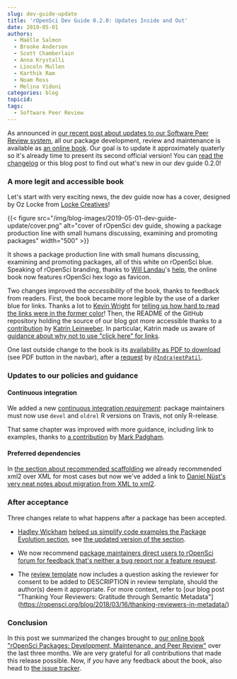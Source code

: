 ```yaml
---
slug: dev-guide-update
title: 'rOpenSci Dev Guide 0.2.0: Updates Inside and Out'
date: 2019-05-01
authors:
  - Maëlle Salmon
  - Brooke Anderson
  - Scott Chamberlain
  - Anna Krystalli
  - Lincoln Mullen
  - Karthik Ram
  - Noam Ross
  - Melina Vidoni
categories: blog
topicid: 
tags:
  - Software Peer Review
---
```


As announced in [our recent post about updates to our Software Peer Review system](/blog/2019/02/01/software-review-news/), all our package development, review and maintenance is available as [an online book](https://ropensci.github.io/dev_guide/). Our goal is to update it approximately quaterly so it's already time to present its second official version! You can [read the changelog](https://ropensci.github.io/dev_guide/booknews.html) or this blog post to find out what's new in our dev guide 0.2.0!

### A more legit and accessible book

Let's start with very exciting news, the dev guide now has a cover, designed by Oz Locke from [Locke Creatives](https://www.lockecreatives.com/)!

{{< figure src="/img/blog-images/2019-05-01-dev-guide-update/cover.png" alt="cover of rOpenSci dev guide, showing a package production line with small humans discussing, examining and promoting packages" width="500" >}}

It shows a package production line with small humans discussing, examining and promoting packages, all of this white on rOpenSci blue. Speaking of rOpenSci branding, thanks to [Will Landau](https://github.com/wlandau)'s [help](https://github.com/ropensci/dev_guide/issues/136), the online book now features rOpenSci hex logo as favicon.

Two changes improved the _accessibility_ of the book, thanks to feedback from readers. First, the book became more legible by the use of a darker blue for links. Thanks a lot to [Kevin Wright](https://github.com/kwstat) for [telling us how hard to read the links were in the former color](https://github.com/ropensci/dev_guide/issues/138)! Then, the README of the GitHub repository holding the source of our blog got more accessible thanks to a [contribution](https://github.com/ropensci/dev_guide/pull/137) by [Katrin Leinweber](https://github.com/katrinleinweber). In particular, Katrin made us aware of [guidance about why not to use "click here" for links](https://webaccess.berkeley.edu/ask-pecan/click-here).

One last outside change to the book is its [availability as PDF to download](https://ropensci.github.io/dev_guide/ropensci-dev-guide.pdf) (see PDF button in the navbar), after a [request](https://github.com/ropensci/dev_guide/issues/131) by [`@IndrajeetPatil`](https://github.com/IndrajeetPatil).

### Updates to our policies and guidance

#### Continuous integration

We added a new [continuous integration *requirement*](https://ropensci.github.io/dev_guide/ci.html#ci): package maintainers must now use `devel` and `oldrel` R versions on Travis, not only R-release.

That same chapter was improved with more guidance, including link to examples, thanks to [a contribution](https://github.com/ropensci/dev_guide/pull/135) by [Mark Padgham](https://github.com/mpadge).

#### Preferred dependencies

In [the section about recommended scaffolding](https://ropensci.github.io/dev_guide/building.html#recommended-scaffolding) we already recommended xml2 over XML for most cases but now we've added a link to [Daniel Nüst's very neat notes about migration from XML to xml2](https://gist.github.com/nuest/3ed3b0057713eb4f4d75d11bb62f2d66).

### After acceptance

Three changes relate to what happens after a package has been accepted.

* [Hadley Wickham](https://github.com/hadley) [helped us simplify code examples the Package Evolution section](https://github.com/ropensci/dev_guide/pull/129), see [the updated version of the section](https://ropensci.github.io/dev_guide/evolution.html).

* We now recommend [package maintainers direct users to rOpenSci forum for feedback that's neither a bug report nor a feature request](https://ropensci.github.io/dev_guide/collaboration.html#contributing-guide).

* The [review template](https://ropensci.github.io/dev_guide/reviewtemplate.html) now includes a question asking the reviewer for consent to be added to DESCRIPTION in review template, should the author(s) deem it appropriate. For more context, refer to [our blog post "Thanking Your Reviewers: Gratitude through Semantic Metadata"]
(https://ropensci.org/blog/2018/03/16/thanking-reviewers-in-metadata/)


### Conclusion

In this post we summarized the changes brought to [our online book "rOpenSci Packages: Development, Maintenance, and Peer Review"](https://ropensci.github.io/dev_guide/) over the last three months. We are very grateful for all contributions that made this release possible. Now, if _you_ have any feedback about the book, also head to [the issue tracker](https://github.com/ropensci/dev_guide/issues/).

